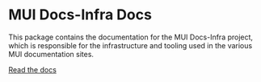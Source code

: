 # MUI Docs-Infra Docs

This package contains the documentation for the MUI Docs-Infra project, which is responsible for the infrastructure and tooling used in the various MUI documentation sites.

[Read the docs](./app/page.mdx)
